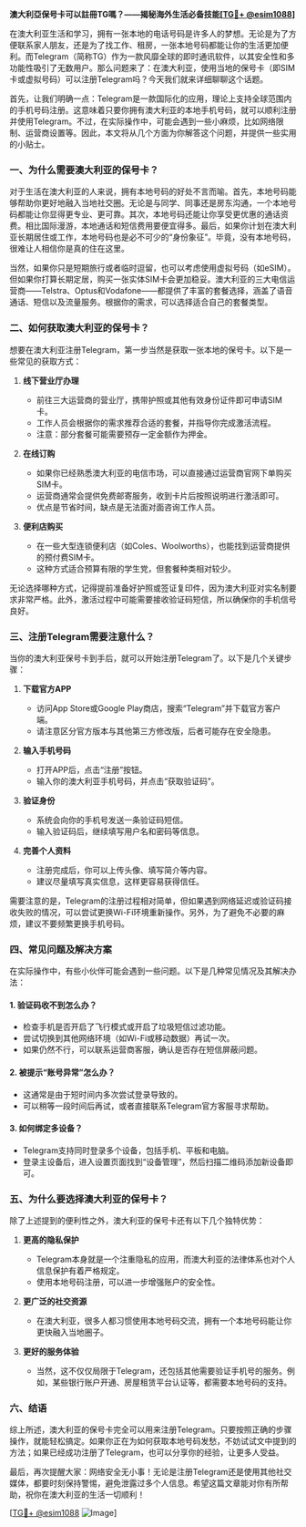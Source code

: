 **澳大利亞保号卡可以註冊TG嗎？——揭秘海外生活必备技能[[TG💪+ @esim1088](https://t.me/s/esim1088)]**

在澳大利亚生活和学习，拥有一张本地的电话号码是许多人的梦想。无论是为了方便联系家人朋友，还是为了找工作、租房，一张本地号码都能让你的生活更加便利。而Telegram（简称TG）作为一款风靡全球的即时通讯软件，以其安全性和多功能性吸引了无数用户。那么问题来了：在澳大利亚，使用当地的保号卡（即SIM卡或虚拟号码）可以注册Telegram吗？今天我们就来详细聊聊这个话题。

首先，让我们明确一点：Telegram是一款国际化的应用，理论上支持全球范围内的手机号码注册。这意味着只要你拥有澳大利亚的本地手机号码，就可以顺利注册并使用Telegram。不过，在实际操作中，可能会遇到一些小麻烦，比如网络限制、运营商设置等。因此，本文将从几个方面为你解答这个问题，并提供一些实用的小贴士。

### **一、为什么需要澳大利亚的保号卡？**

对于生活在澳大利亚的人来说，拥有本地号码的好处不言而喻。首先，本地号码能够帮助你更好地融入当地社交圈。无论是与同学、同事还是房东沟通，一个本地号码都能让你显得更专业、更可靠。其次，本地号码还能让你享受更优惠的通话资费。相比国际漫游，本地通话和短信费用要便宜得多。最后，如果你计划在澳大利亚长期居住或工作，本地号码也是必不可少的“身份象征”。毕竟，没有本地号码，很难让人相信你是真的住在这里。

当然，如果你只是短期旅行或者临时逗留，也可以考虑使用虚拟号码（如eSIM）。但如果你打算长期定居，购买一张实体SIM卡会更加稳妥。澳大利亚的三大电信运营商——Telstra、Optus和Vodafone——都提供了丰富的套餐选择，涵盖了语音通话、短信以及流量服务。根据你的需求，可以选择适合自己的套餐类型。

### **二、如何获取澳大利亚的保号卡？**

想要在澳大利亚注册Telegram，第一步当然是获取一张本地的保号卡。以下是一些常见的获取方式：

1. **线下营业厅办理**
   - 前往三大运营商的营业厅，携带护照或其他有效身份证件即可申请SIM卡。
   - 工作人员会根据你的需求推荐合适的套餐，并指导你完成激活流程。
   - 注意：部分套餐可能需要预存一定金额作为押金。

2. **在线订购**
   - 如果你已经熟悉澳大利亚的电信市场，可以直接通过运营商官网下单购买SIM卡。
   - 运营商通常会提供免费邮寄服务，收到卡片后按照说明进行激活即可。
   - 优点是节省时间，缺点是无法面对面咨询工作人员。

3. **便利店购买**
   - 在一些大型连锁便利店（如Coles、Woolworths），也能找到运营商提供的预付费SIM卡。
   - 这种方式适合预算有限的学生党，但套餐种类相对较少。

无论选择哪种方式，记得提前准备好护照或签证复印件，因为澳大利亚对实名制要求非常严格。此外，激活过程中可能需要接收验证码短信，所以确保你的手机信号良好。

### **三、注册Telegram需要注意什么？**

当你的澳大利亚保号卡到手后，就可以开始注册Telegram了。以下是几个关键步骤：

1. **下载官方APP**
   - 访问App Store或Google Play商店，搜索“Telegram”并下载官方客户端。
   - 请注意区分官方版本与其他第三方修改版，后者可能存在安全隐患。

2. **输入手机号码**
   - 打开APP后，点击“注册”按钮。
   - 输入你的澳大利亚手机号码，并点击“获取验证码”。

3. **验证身份**
   - 系统会向你的手机号发送一条验证码短信。
   - 输入验证码后，继续填写用户名和密码等信息。

4. **完善个人资料**
   - 注册完成后，你可以上传头像、填写简介等内容。
   - 建议尽量填写真实信息，这样更容易获得信任。

需要注意的是，Telegram的注册过程相对简单，但如果遇到网络延迟或验证码接收失败的情况，可以尝试更换Wi-Fi环境重新操作。另外，为了避免不必要的麻烦，建议不要频繁更换手机号码。

### **四、常见问题及解决方案**

在实际操作中，有些小伙伴可能会遇到一些问题。以下是几种常见情况及其解决办法：

#### **1. 验证码收不到怎么办？**
   - 检查手机是否开启了飞行模式或开启了垃圾短信过滤功能。
   - 尝试切换到其他网络环境（如Wi-Fi或移动数据）再试一次。
   - 如果仍然不行，可以联系运营商客服，确认是否存在短信屏蔽问题。

#### **2. 被提示“账号异常”怎么办？**
   - 这通常是由于短时间内多次尝试登录导致的。
   - 可以稍等一段时间后再试，或者直接联系Telegram官方客服寻求帮助。

#### **3. 如何绑定多设备？**
   - Telegram支持同时登录多个设备，包括手机、平板和电脑。
   - 登录主设备后，进入设置页面找到“设备管理”，然后扫描二维码添加新设备即可。

### **五、为什么要选择澳大利亚的保号卡？**

除了上述提到的便利性之外，澳大利亚的保号卡还有以下几个独特优势：

1. **更高的隐私保护**
   - Telegram本身就是一个注重隐私的应用，而澳大利亚的法律体系也对个人信息保护有着严格规定。
   - 使用本地号码注册，可以进一步增强账户的安全性。

2. **更广泛的社交资源**
   - 在澳大利亚，很多人都习惯使用本地号码交流，拥有一个本地号码能让你更快融入当地圈子。

3. **更好的服务体验**
   - 当然，这不仅仅局限于Telegram，还包括其他需要验证手机号的服务。例如，某些银行账户开通、房屋租赁平台认证等，都需要本地号码的支持。

### **六、结语**

综上所述，澳大利亚的保号卡完全可以用来注册Telegram。只要按照正确的步骤操作，就能轻松搞定。如果你正在为如何获取本地号码发愁，不妨试试文中提到的方法；如果已经成功注册了Telegram，也可以分享你的经验，让更多人受益。

最后，再次提醒大家：网络安全无小事！无论是注册Telegram还是使用其他社交媒体，都要时刻保持警惕，避免泄露过多个人信息。希望这篇文章能对你有所帮助，祝你在澳大利亚的生活一切顺利！

[[TG💪+ @esim1088](https://t.me/s/esim1088) ![Image](https://i.postimg.cc/4NQfJmqS/Snipaste-2025-05-13-00-14-12.png)]